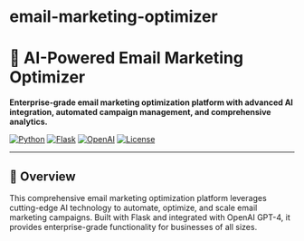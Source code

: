 # email-marketing-optimizer
# 🚀 AI-Powered Email Marketing Optimizer

**Enterprise-grade email marketing optimization platform with advanced AI integration, automated campaign management, and comprehensive analytics.**

[![Python](https://img.shields.io/badge/Python-3.9%2B-blue.svg)](https://www.python.org/downloads/)
[![Flask](https://img.shields.io/badge/Flask-2.3.3-green.svg)](https://flask.palletsprojects.com/)
[![OpenAI](https://img.shields.io/badge/OpenAI-GPT--4-orange.svg)](https://openai.com/)
[![License](https://img.shields.io/badge/License-MIT-yellow.svg)](LICENSE)

---

## 🎯 **Overview**

This comprehensive email marketing optimization platform leverages cutting-edge AI technology to automate, optimize, and scale email marketing campaigns. Built with Flask and integrated with OpenAI GPT-4, it provides enterprise-grade functionality for businesses of all sizes.
